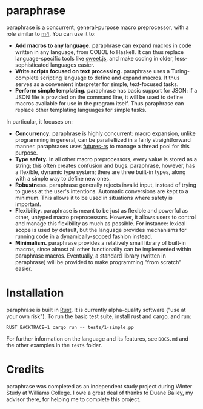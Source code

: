 # paraphrase

paraphrase is a concurrent, general-purpose macro preprocessor, with a role similar to
[m4](https://www.gnu.org/software/m4/m4.html).
You can use it to:

- **Add macros to any language.**
  paraphrase can expand macros in code written in any language, from COBOL to Haskell.
  It can thus replace language-specific tools like [sweet.js](https://www.sweetjs.org/),
  and make coding in older, less-sophisticated languages easier.
- **Write scripts focused on text processing.**
  paraphrase uses a Turing-complete scripting language to define and expand macros.
  It thus serves as a convenient interpreter for simple, text-focused tasks.
- **Perform simple templating.**
  paraphrase has basic support for JSON: if a JSON file is provided on the command line,
  it will be used to define macros available for use in the program itself. Thus paraphrase
  can replace other templating languages for simple tasks.

In particular, it focuses on:
- **Concurrency.**
  paraphrase is highly concurrent: macro expansion, unlike programming in general, can be
  parallellized in a fairly straightforward manner. paraphrases uses
  [futures-rs](https://github.com/alexcrichton/futures-rs) to manage a thread pool for this
  purpose.
- **Type safety.**
  In all other macro preprocessors, every value is stored as a string; this often creates
  confusion and bugs. paraphrase, however, has a flexible, dynamic type system; there
  are three built-in types, along with a simple way to define new ones.
- **Robustness.**
  paraphrase generally rejects invalid input, instead of trying to guess at the user's
  intentions. Automatic conversions are kept to a minimum. This allows it to be used
  in situations where safety is important.
- **Flexibility.**
  paraphrase is meant to be just as flexible and powerful as other, untyped macro preprocessors.
  However, it allows users to control and manage this flexibility as much as possible.
  For instance: lexical scope is used by default, but the language provides mechanisms for 
  running code in a dynamically-scoped fashion instead.
- **Minimalism.**
  paraphrase provides a relatively small library of built-in macros, since almost all other
  functionality can be implemented within paraphrase macros. Eventually, a standard library
  (written in paraphrase) will be provided to make programming "from scratch" easier.

# Installation

paraphrase is built in [Rust](https://www.rust-lang.org/en-US/).
It is currently alpha-quality software ("use at your own risk").
To run the basic test suite, install rust and cargo, and run:

```
RUST_BACKTRACE=1 cargo run -- tests/1-simple.pp
```

For further information on the language and its features, see `DOCS.md`
and the other examples in the `tests` folder.

# Credits

paraphrase was completed as an independent study project during Winter Study at Williams College.
I owe a great deal of thanks to Duane Bailey, my advisor there, for helping me to complete this
project.
